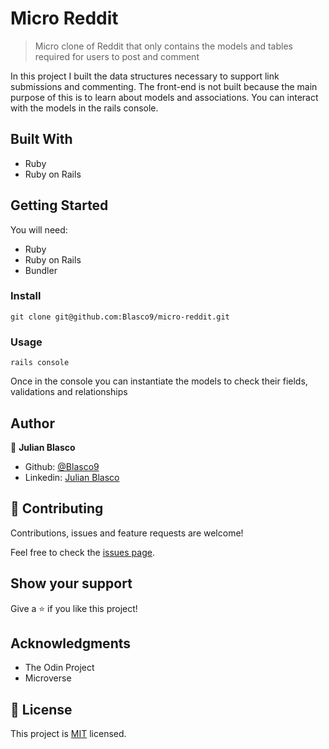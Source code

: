 # Micro Reddit

> Micro clone of Reddit that only contains the models and tables required for users to post and comment

In this project I built the data structures necessary to support link submissions and commenting. The front-end is not built because the main purpose of this is to learn about models and associations. You can interact with the models in the rails console.

## Built With

- Ruby
- Ruby on Rails

## Getting Started

You will need:
- Ruby
- Ruby on Rails
- Bundler

### Install

`git clone git@github.com:Blasco9/micro-reddit.git`

### Usage

`rails console`

Once in the console you can instantiate the models to check their fields, validations and relationships

## Author

👤 **Julian Blasco**

- Github: [@Blasco9](https://github.com/Blasco9)
- Linkedin: [Julian Blasco](https://www.linkedin.com/in/julian-augusto-blasco-1656a0153/)

## 🤝 Contributing

Contributions, issues and feature requests are welcome!

Feel free to check the [issues page](issues/).

## Show your support

Give a ⭐️ if you like this project!

## Acknowledgments

- The Odin Project
- Microverse

## 📝 License

This project is [MIT](lic.url) licensed.
